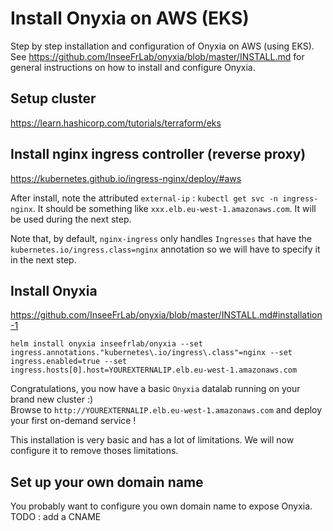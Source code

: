 # Install Onyxia on AWS (EKS)

Step by step installation and configuration of Onyxia on AWS (using EKS).  
See https://github.com/InseeFrLab/onyxia/blob/master/INSTALL.md for general instructions on how to install and configure Onyxia.

## Setup cluster

https://learn.hashicorp.com/tutorials/terraform/eks

## Install nginx ingress controller (reverse proxy)

https://kubernetes.github.io/ingress-nginx/deploy/#aws

After install, note the attributed `external-ip` : `kubectl get svc -n ingress-nginx`. It should be something like `xxx.elb.eu-west-1.amazonaws.com`.
It will be used during the next step.

Note that, by default, `nginx-ingress` only handles `Ingresses` that have the `kubernetes.io/ingress.class=nginx` annotation so we will have to specify it in the next step.

## Install Onyxia

https://github.com/InseeFrLab/onyxia/blob/master/INSTALL.md#installation-1

```
helm install onyxia inseefrlab/onyxia --set ingress.annotations."kubernetes\.io/ingress\.class"=nginx --set ingress.enabled=true --set ingress.hosts[0].host=YOUREXTERNALIP.elb.eu-west-1.amazonaws.com
```

Congratulations, you now have a basic `Onyxia` datalab running on your brand new cluster :)  
Browse to `http://YOUREXTERNALIP.elb.eu-west-1.amazonaws.com` and deploy your first on-demand service !

This installation is very basic and has a lot of limitations.
We will now configure it to remove thoses limitations.

## Set up your own domain name

You probably want to configure you own domain name to expose Onyxia.  
TODO : add a CNAME
